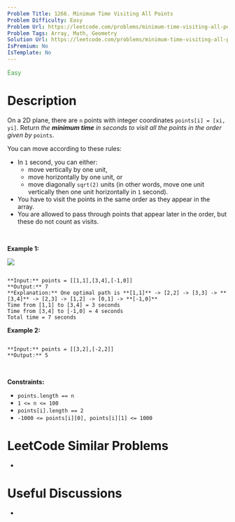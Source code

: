 ```yaml
---
Problem Title: 1266. Minimum Time Visiting All Points
Problem Difficulty: Easy
Problem Url: https://leetcode.com/problems/minimum-time-visiting-all-points/
Problem Tags: Array, Math, Geometry
Solution Url: https://leetcode.com/problems/minimum-time-visiting-all-points/solution/
IsPremium: No
IsTemplate: No
---
```


<span style="color: rgb(67, 160, 71);">Easy</span>

# Description

On a 2D plane, there are `n` points with integer coordinates `points[i] = [xi, yi]`. Return *the **minimum time** in seconds to visit all the points in the order given by* `points`.


You can move according to these rules:


* In `1` second, you can either:
	+ move vertically by one unit,
	+ move horizontally by one unit, or
	+ move diagonally `sqrt(2)` units (in other words, move one unit vertically then one unit horizontally in `1` second).
* You have to visit the points in the same order as they appear in the array.
* You are allowed to pass through points that appear later in the order, but these do not count as visits.


 


**Example 1:**


![](https://assets.leetcode.com/uploads/2019/11/14/1626_example_1.PNG)

```

**Input:** points = [[1,1],[3,4],[-1,0]]
**Output:** 7
**Explanation:** One optimal path is **[1,1]** -> [2,2] -> [3,3] -> **[3,4]** -> [2,3] -> [1,2] -> [0,1] -> **[-1,0]**   
Time from [1,1] to [3,4] = 3 seconds 
Time from [3,4] to [-1,0] = 4 seconds
Total time = 7 seconds
```

**Example 2:**



```

**Input:** points = [[3,2],[-2,2]]
**Output:** 5

```

 


**Constraints:**


* `points.length == n`
* `1 <= n <= 100`
* `points[i].length == 2`
* `-1000 <= points[i][0], points[i][1] <= 1000`




# LeetCode Similar Problems

- []()

# Useful Discussions

- []()
